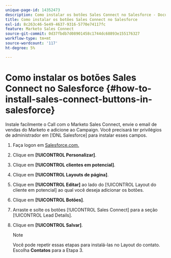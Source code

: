 ```yaml
---
unique-page-id: 14352473
description: Como instalar os botões Sales Connect no Salesforce - Documentação do Marketo - Documentação do produto
title: Como instalar os botões Sales Connect no Salesforce
exl-id: 8c263c46-5e49-4637-9316-5770e74117fc
feature: Marketo Sales Connect
source-git-commit: 0d37fbdb7d08901458c1744dc68893e155176327
workflow-type: tm+mt
source-wordcount: '117'
ht-degree: 5%

---
```


# Como instalar os botões Sales Connect no Salesforce {#how-to-install-sales-connect-buttons-in-salesforce}

Instale facilmente o Call com o Marketo Sales Connect, envie o email de vendas do Marketo e adicione ao Campaign. Você precisará ter privilégios de administrador em [!DNL Salesforce] para instalar esses campos.

1. Faça logon em [Salesforce.com.](https://salesforce.com)
1. Clique em **[!UICONTROL Personalizar]**.
1. Clique em **[!UICONTROL clientes em potencial]**.
1. Clique em **[!UICONTROL Layouts de página]**.
1. Clique em **[!UICONTROL Editar]** ao lado do [!UICONTROL Layout do cliente em potencial] ao qual você deseja adicionar os botões.
1. Clique em **[!UICONTROL Botões]**.
1. Arraste e solte os botões [!UICONTROL Sales Connect] para a seção [!UICONTROL Lead Details].
1. Clique em **[!UICONTROL Salvar]**.

   >[!NOTE]
   >
   >Você pode repetir essas etapas para instalá-las no Layout do contato. Escolha **Contatos** para a Etapa 3.

